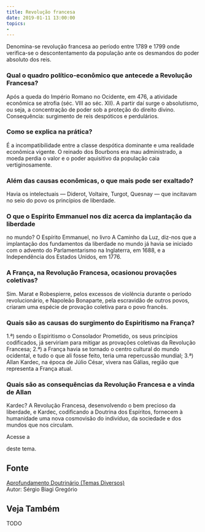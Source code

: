 ```yaml
---
title: Revolução francesa
date: 2019-01-11 13:00:00
topics: 
- 
---
```


Denomina-se revolução francesa ao período entre 1789 e 1799 onde verifica-se o
descontentamento da população ante os desmandos do poder absoluto dos reis.

### Qual o quadro político-econômico que antecede a Revolução Francesa?
Após a queda do Império Romano no Ocidente, em 476, a atividade
econômica se atrofia (séc. VIII ao séc. XII). A partir daí surge o
absolutismo, ou seja, a concentração de poder sob a proteção do direito
divino. Consequência: surgimento de reis despóticos e perdulários.

### Como se explica na prática?
É a incompatibilidade entre a classe despótica dominante e uma realidade
econômica vigente. O reinado dos Bourbons era mau administrado, a moeda
perdia o valor e o poder aquisitivo da população caia vertiginosamente.

### Além das causas econômicas, o que mais pode ser exaltado?
Havia os intelectuais — Diderot, Voltaire, Turgot, Quesnay — que
incitavam no seio do povo os princípios de liberdade.

### O que o Espírito Emmanuel nos diz acerca da implantação da liberdade
no mundo?
O Espírito Emmanuel, no livro A Caminho da Luz, diz-nos que a
implantação dos fundamentos da liberdade no mundo já havia se iniciado
com o advento do Parlamentarismo na Inglaterra, em 1688, e a
Independência dos Estados Unidos, em 1776.

### A França, na Revolução Francesa, ocasionou provações coletivas?
Sim. Marat e Robespierre, pelos excessos de violência durante o período
revolucionário, e Napoleão Bonaparte, pela escravidão de outros povos,
criaram uma espécie de provação coletiva para o povo francês.

### Quais são as causas do surgimento do Espiritismo na França?
1.ª) sendo o Espiritismo o Consolador Prometido, os seus princípios
codificados, já serviriam para mitigar as provações coletivas da
Revolução Francesa; 2.ª) a França havia se tornado o centro cultural do
mundo ocidental, e tudo o que ali fosse feito, teria uma repercussão
mundial; 3.ª) Allan Kardec, na época de Júlio César, vivera nas Gálias,
região que representa a França atual.

### Quais são as consequências da Revolução Francesa e a vinda de Allan
Kardec?
A Revolução Francesa, desenvolvendo o bem precioso da liberdade, e
Kardec, codificando a Doutrina dos Espíritos, fornecem à humanidade uma
nova cosmovisão do indivíduo, da sociedade e dos mundos que nos
circulam.

Acesse a

deste tema.

## Fonte
[Aprofundamento Doutrinário (Temas Diversos)](https://sites.google.com/view/aprofundamentodoutrinario/revolução-francesa)  
Autor: Sérgio Biagi Gregório



## Veja Também
TODO


